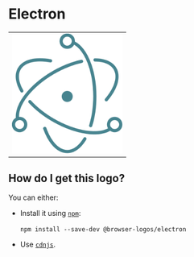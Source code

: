 # Electron

<table>
    <tr height=230>
        <td>
            <a href="https://github.com/alrra/browser-logos/tree/1969a52f1be7d43cd946578d2e6a64849f586e56/src/electron">
                <img width=220 src="https://raw.githubusercontent.com/alrra/browser-logos/1969a52f1be7d43cd946578d2e6a64849f586e56/src/electron/electron.svg?sanitize=true" alt="Electron browser logo">
            </a>
        </td>
    </tr>
</table>

## How do I get this logo?

You can either:

* Install it using [`npm`][npm]:

  `npm install --save-dev @browser-logos/electron`

* Use [`cdnjs`][cdnjs].

<!-- Link labels: -->

[cdnjs]: https://cdnjs.com/libraries/browser-logos
[npm]: https://www.npmjs.com/
